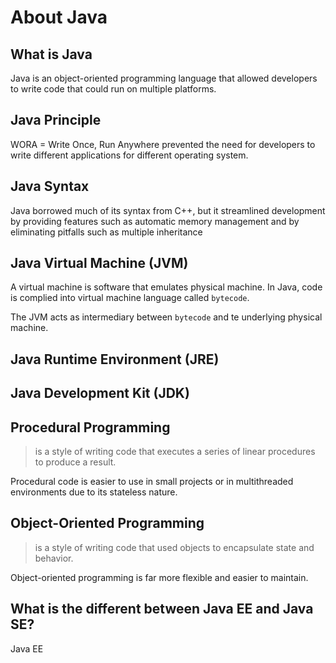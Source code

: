 # About Java

## What is Java

Java is an object-oriented programming language that allowed developers to write code that could run on multiple platforms.

## Java Principle

WORA = Write Once, Run Anywhere
prevented the need for developers to write different applications for different operating system.

## Java Syntax

Java borrowed much of its syntax from C++, but it streamlined development by providing features such as automatic memory management and by eliminating pitfalls such as multiple inheritance

## Java Virtual Machine (JVM)

A virtual machine is software that emulates physical machine. In Java, code is complied into virtual machine language called `bytecode`.

The JVM acts as intermediary between `bytecode` and te underlying physical machine.

## Java Runtime Environment (JRE)

## Java Development Kit (JDK)

## Procedural Programming

> is a style of writing code that executes a series of linear procedures to produce a result. 

Procedural code is easier to use in small projects or in multithreaded environments due to its stateless nature.

## Object-Oriented Programming

> is a style of writing code that used objects to encapsulate state and behavior.

Object-oriented programming is far more flexible and easier to maintain.

## What is the different between Java EE and Java SE?

Java EE 